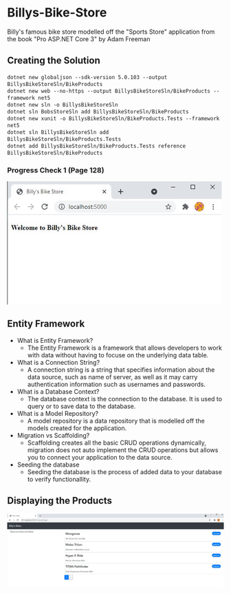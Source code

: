 # Billys-Bike-Store
Billy's famous bike store modelled off the "Sports Store" application from the book "Pro ASP.NET Core 3" by Adam Freeman

## Creating the Solution
```
dotnet new globaljson --sdk-version 5.0.103 --output BillysBikeStoreSln/BikeProducts
dotnet new web --no-https --output BillysBikeStoreSln/BikeProducts --framework net5
dotnet new sln -o BillysBikeStoreSln
dotnet sln BobsStoreSln add BillysBikeStoreSln/BikeProducts
dotnet new xunit -o BillysBikeStoreSln/BikeProducts.Tests --framework net5
dotnet sln BillysBikeStoreSln add BillysBikeStoreSln/BikeProducts.Tests 
dotnet add BillysBikeStoreSln/BikeProducts.Tests reference BillysBikeStoreSln/BikeProducts
```

### Progress Check 1 (Page 128)
![progress check](imgs/bikestorebase.JPG)

## Entity Framework
* What is Entity Framework?
   * The Entity Framework is a framework that allows developers to work with data without having to focuse on the underlying data table.
* What is a Connection String?
   *  A connection string is a string that specifies information about the data source, such as name of server, as well as it may carry authentication information such as usernames and passwords.
* What is a Database Context?
   * The database context is the connection to the database. It is used to query or to save data to the database.
* What is a Model Repository?
  * A model repository is a data repository that is modelled off the models created for the application.
* Migration vs Scaffolding?
  * Scaffolding creates all the basic CRUD operations dynamically, migration does not auto implement the CRUD operations but allows you to connect your application to the data source.
* Seeding the database
  * Seeding the database is the process of added data to your database to verify functionallity. 

## Displaying the Products
![progress check](imgs/storefront.JPG)
